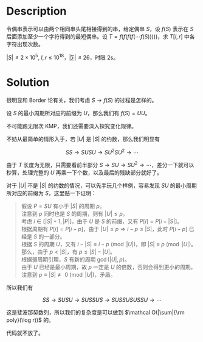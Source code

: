 # Description

令偶串表示可以由两个相同串头尾相接得到的串，给定偶串 $S$，设 $f(S)$ 表示在 $S$ 后面添加至少一个字符得到的最短偶串。设 $T=f(f(f(f(\cdots f(S)))))$，求 $T[l,r]$ 中各字符出现次数。

$|S| \le 2 \times 10^5,\ l,r\le 10^{18}$，$|\sum| \le 26$，时限 2s。

# Solution

很明显和 Border 论有关，我们考虑 $S \rightarrow f(S)$ 的过程是怎样的。

设 $S$ 的最小周期所对应的前缀为 $U$，那么我们有 $f(S)=UU$。

不可能跑无限次 KMP，我们还需要深入探究变化规律。

不妨从最简单的情形入手，若 $|U|$ 是 $|S|$ 的约数，那么我们明显有

$$SS \rightarrow SUSU \rightarrow SU^2SU^2 \rightarrow \cdots$$

由于 $T$ 长度为无限，只需要看前半部分 $S \rightarrow SU \rightarrow SU^2 \rightarrow \cdots$，差分一下就可以秒算，处理完整的 $U$ 再乘一下个数，以及最后的残缺部分就好了。

对于 $|U|$ 不是 $|S|$ 的约数的情况，可以先手玩几个样例，容易发现 $SU$ 的最小周期所对应的前缀为 $S$，这里贴一下证明：

> 假设 $P=SU$ 有小于 $|S|$ 的周期 $p$。\
  注意到 $p$ 同时也是 $S$ 的周期，则有 $|U|\le p$。\
  考虑 $i \in \big[|S|+1,|P|\big]$，由于 $U$ 是 $S$ 的前缀，又有 $P[i]=P[i-|S|]$。\
  根据周期有 $P[i]=P[i-p]$，由于 $|U|\le p \Rightarrow i-p\leq |S|$，此时 $P[i-p]$ 已经是 $S$ 的一部分。\
  根据 $S$ 的周期 $U$，又有 $i-|S| \equiv i-p \pmod{|U|}$，即 $|S| \equiv p\pmod{|U|}$。\
  那么，由于 $p<|S|$，有 $p\le |S|-|U|$。\
  根据弱周期引理，$S$ 有新的周期 $\gcd(|U|,p)$。\
  由于 $U$ 已经是最小周期，故 $p$ 一定是 $U$ 的倍数，否则会得到更小的周期。\
 注意到 $p\equiv|S|\not\equiv 0\pmod{|U|}$，矛盾。

所以我们有

$$SS \rightarrow SUSU \rightarrow SUSSUS \rightarrow SUSSUSUSSU \rightarrow \cdots$$

这是斐波那契数列，所以我们的复杂度是可以做到 $\mathcal O(|\sum|{\rm poly}(\log r))$ 的。

代码就不放了。